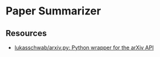 # Paper Summarizer


## Resources

* [lukasschwab/arxiv.py: Python wrapper for the arXiv API](https://github.com/lukasschwab/arxiv.py#example-fetching-results)
